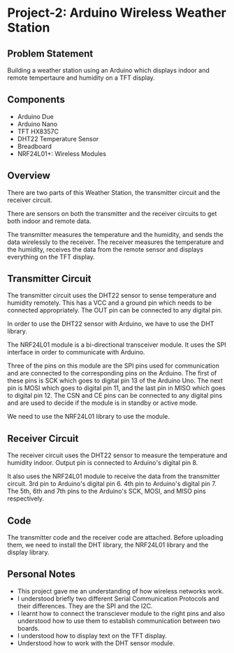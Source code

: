 # Project-2: Arduino Wireless Weather Station
## Problem Statement
Building a weather station using an Arduino which displays indoor and remote tempertaure and humidity on a TFT display.
## Components
* Arduino Due
* Arduino Nano
* TFT HX8357C
* DHT22 Temperature Sensor
* Breadboard
* NRF24L01+: Wireless Modules
## Overview
There are two parts of this Weather Station, the transmitter circuit and the receiver circuit.

There are sensors on both the transmitter and the receiver circuits to get both indoor and remote data.

The transmitter measures the temperature and the humidity, and sends the data wirelessly to the receiver. The receiver measures the temperature and the humidity, receives the data from the remote sensor and displays everything on the TFT display.
## Transmitter Circuit
The transmitter circuit uses the DHT22 sensor to sense temperature and humidity remotely. This has a VCC and a ground pin which needs to be connected appropriately. The OUT pin can be connected to any digital pin.

In order to use the DHT22 sensor with Arduino, we have to use the DHT library.

The NRF24L01 module is a bi-directional transceiver module. It uses the SPI interface in order to communicate with Arduino.

Three of the pins on this module are the SPI pins used for communication and are connected to the corresponding pins on the Arduino. The first of these pins is SCK which goes to digital pin 13 of the Arduino Uno. The next pin is MOSI which goes to digital pin 11, and the last pin in MISO which goes to digital pin 12. The CSN and CE pins can be connected to any digital pins and are used to decide if the module is in standby or active mode.

We need to use the NRF24L01 library to use the module.
## Receiver Circuit
The receiver circuit uses the DHT22 sensor to measure the temperature and humidity indoor. Output pin is connected to Arduino's digital pin 8.

It also uses the NRF24L01 module to receive the data from the transmitter circuit. 3rd pin to Arduino's digital pin 6. 4th pin to Arduino's digital pin 7. The 5th, 6th and 7th pins to the Arduino's SCK, MOSI, and MISO pins respectively.
## Code
The transmitter code and the receiver code are attached. Before uploading them, we need to install the DHT library, the NRF24L01 library and the display library.
## Personal Notes
* This project gave me an understanding of how wireless networks work.
* I understood briefly two different Serial Communication Protocols and their differences. They are the SPI and the I2C.
* I learnt how to connect the transciever module to the right pins and also understood how to use them to establish communication between two boards.
* I understood how to display text on the TFT display.
* Understood how to work with the DHT sensor module.
